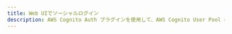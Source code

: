 ```yaml
---
title: Web UIでソーシャルログイン
description: AWS Cognito Auth プラグインを使用して、AWS Cognito User Pool にユーザをサインインする
---
```


<inline-fragment platform="ios" src="~/lib/auth/fragments/native_common/social_signin_web_ui/common.md"></inline-fragment> <inline-fragment platform="android" src="~/lib/auth/fragments/native_common/social_signin_web_ui/common.md"></inline-fragment>
